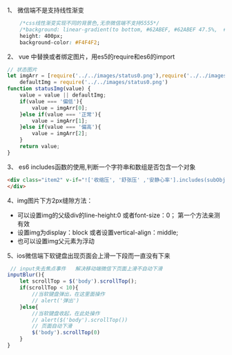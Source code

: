 1、 微信端不是支持线性渐变

```css
    /*css线性渐变实现不同的背景色,无奈微信端不支持5555*/
    /*background: linear-gradient(to bottom, #62ABEF, #62ABEF 47.5%,  #F4F4F247.5%, #F4F4F2);*/
    height: 400px;
    background-color: #F4F4F2;
```

2、 vue 中替换或者绑定图片，用es5的require和es6的import

```js
// 状态图片
let imgArr = [require('../../images/status0.png'),require('../../images/status1.png'),require('../../images/status2.png')],
    defaultImg = require('../../images/status0.png')
function statusImg(value) {
    value = value || defaultImg;
    if(value === '偏低'){
        value = imgArr[0];
    }else if(value === '正常'){
        value = imgArr[1];
    }else if(value === '偏高'){
        value = imgArr[2];
    }
    return value;
}
```

3、 es6 includes函数的使用,判断一个字符串和数组是否包含一个对象

```html
<div class="item2" v-if="!['收缩压', '舒张压' ,'安静心率'].includes(subObj.name)">
</div>
```

4、img图片下方2px缝隙方法：

- 可以设置img的父级div的line-height:0 或者font-size：0；   第一个方法亲测有效
- 设置img为display：block 或者设置vertical-align：middle;
- 也可以设置img父元素为浮动

 5、ios微信端下软键盘出现页面会上滑一下段而一直没有下来

```js
 // input失去焦点事件   解决移动端微信下页面上滑不自动下滑
inputBlur(){
    let scrollTop = $('body').scrollTop();
    if(scrollTop < 10){
        //当软键盘弹出，在这里面操作
        // alert('弹出')
    }else{
        //当软键盘收起，在此处操作
        // alert($('body').scrollTop())
        // 页面自动下滑
        $('body').scrollTop(0)
    }
}
```



